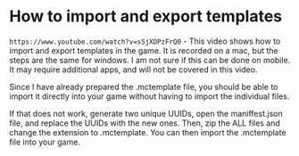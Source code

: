 # How to import and export templates
```https://www.youtube.com/watch?v=sSjXDPzFrQ0``` - This video shows how to import and export templates in the game. It is recorded on a mac, but the steps are the same for windows. I am not sure if this can be done on mobile. It may require additional apps, and will not be covered in this video.

Since I have already prepared the .mctemplate file, you should be able to import it directly into your game without having to import the individual files. 

If that does not work, generate two unique UUIDs, open the maniffest.json file, and replace the UUIDs with the new ones. Then, zip the ALL files and change the extension to .mctemplate. You can then import the .mctemplate file into your game.
